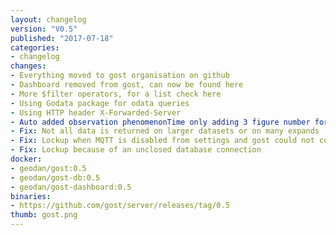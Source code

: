 ```yaml
---
layout: changelog
version: "V0.5"
published: "2017-07-18"
categories:
- changelog 
changes:
- Everything moved to gost organisation on github
- Dashboard removed from gost, can now be found here
- More $filter operators, for a list check here
- Using Godata package for odata queries
- Using HTTP header X-Forwarded-Server 
- Auto added observation phenomenonTime only adding 3 figure number for milliseconds: 2017-07-18T07:03:10.089Z
- Fix: Not all data is returned on larger datasets or on many expands
- Fix: Lockup when MQTT is disabled from settings and gost could not connect
- Fix: Lockup because of an unclosed database connection
docker:
- geodan/gost:0.5
- geodan/gost-db:0.5
- geodan/gost-dashboard:0.5
binaries:
- https://github.com/gost/server/releases/tag/0.5
thumb: gost.png
---
```

